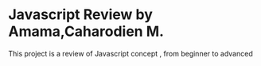 # Javascript  Review by Amama,Caharodien M.

This project is a review of Javascript concept , from beginner to advanced
